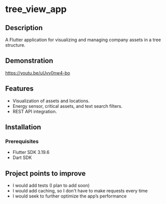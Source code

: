 # tree_view_app

## Description
A Flutter application for visualizing and managing company assets in a tree structure.

## Demonstration
https://youtu.be/uUvv0nw4-bo

## Features
- Visualization of assets and locations.
- Energy sensor, critical assets, and text search filters.
- REST API integration.

## Installation
### Prerequisites
- Flutter SDK 3.19.6
- Dart SDK

## Project points to improve
- I would add tests (I plan to add soon)
- I would add caching, so I don't have to make requests every time
- I would seek to further optimize the app’s performance
  


